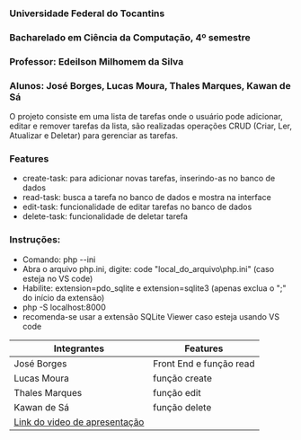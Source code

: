 ### Universidade Federal do Tocantins
### Bacharelado em Ciência da Computação, 4º semestre
### Professor: Edeilson Milhomem da Silva
### Alunos: José Borges, Lucas Moura, Thales Marques, Kawan de Sá

O projeto consiste em uma lista de tarefas onde o usuário pode adicionar, editar e remover tarefas da lista, são realizadas operações CRUD (Criar, Ler, Atualizar e Deletar) para gerenciar as tarefas.

### Features
- create-task: para adicionar novas tarefas, inserindo-as no banco de dados
- read-task: busca a tarefa no banco de dados e mostra na interface
- edit-task: funcionalidade de editar tarefas no banco de dados
- delete-task: funcionalidade de deletar tarefa

### Instruções:
- Comando: php --ini
- Abra o arquivo php.ini, digite: code "local_do_arquivo\php.ini" (caso esteja no VS code)
- Habilite: extension=pdo_sqlite e extension=sqlite3 (apenas exclua o ";" do início da extensão)
- php -S localhost:8000
 - recomenda-se usar a extensão SQLite Viewer caso esteja usando VS code

| Integrantes                                                                                                         | Features                |
| ------------------------------------------------------------------------------------------------------------------- | ----------------------- |
| José Borges                                                                                                         | Front End e função read |
| Lucas Moura                                                                                                         | função create           |
| Thales Marques                                                                                                      | função edit             |
| Kawan de Sá                                                                                                         | função delete           |
| [Link do video de apresentação]()                                                                                   |                         |
